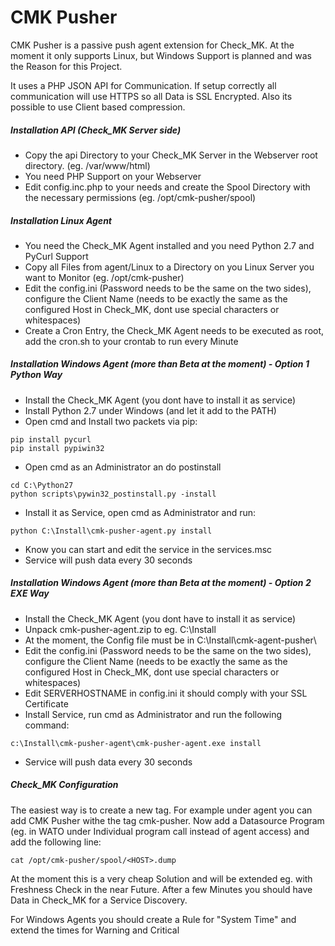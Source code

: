 # CMK Pusher
CMK Pusher is a passive push agent extension for Check_MK. At the moment it only supports Linux, but Windows
Support is planned and was the Reason for this Project.

It uses a PHP JSON API for Communication. If setup correctly all communication will use HTTPS so all Data is SSL Encrypted.
Also its possible to use Client based compression.

##### Installation API (Check_MK Server side)
- Copy the api Directory to your Check_MK Server in the Webserver root directory. (eg. /var/www/html)
- You need PHP Support on your Webserver
- Edit config.inc.php to your needs and create the Spool Directory with the necessary permissions (eg. /opt/cmk-pusher/spool)

##### Installation Linux Agent
- You need the Check_MK Agent installed and you need Python 2.7 and PyCurl Support
- Copy all Files from agent/Linux to a Directory on you Linux Server you want to Monitor (eg. /opt/cmk-pusher)
- Edit the config.ini (Password needs to be the same on the two sides), configure the Client Name (needs to be exactly the same as the configured Host in Check_MK, dont use special characters or whitespaces)
- Create a Cron Entry, the Check_MK Agent needs to be executed as root, add the cron.sh to your crontab to run every Minute

##### Installation Windows Agent (more than Beta at the moment) - Option 1 Python Way
- Install the Check_MK Agent (you dont have to install it as service)
- Install Python 2.7 under Windows (and let it add to the PATH)
- Open cmd and Install two packets via pip:
```
pip install pycurl
pip install pypiwin32
```
- Open cmd as an Administrator an do postinstall
```
cd C:\Python27
python scripts\pywin32_postinstall.py -install
```
- Install it as Service, open cmd as Administrator and run:
```
python C:\Install\cmk-pusher-agent.py install
```
- Know you can start and edit the service in the services.msc
- Service will push data every 30 seconds

##### Installation Windows Agent (more than Beta at the moment) - Option 2 EXE Way
- Install the Check_MK Agent (you dont have to install it as service)
- Unpack cmk-pusher-agent.zip to eg. C:\Install
- At the moment, the Config file must be in C:\Install\cmk-agent-pusher\
- Edit the config.ini (Password needs to be the same on the two sides), configure the Client Name (needs to be exactly the same as the configured Host in Check_MK, dont use special characters or whitespaces)
- Edit SERVERHOSTNAME in config.ini it should comply with your SSL Certificate
- Install Service, run cmd as Administrator and run the following command:
```
c:\Install\cmk-pusher-agent\cmk-pusher-agent.exe install
```
- Service will push data every 30 seconds

##### Check_MK Configuration
The easiest way is to create a new tag. For example under agent you can add CMK Pusher withe the tag cmk-pusher.
Now add a Datasource Program (eg. in WATO under Individual program call instead of agent access) and add the following line:
```
cat /opt/cmk-pusher/spool/<HOST>.dump
```
At the moment this is a very cheap Solution and will be extended eg. with Freshness Check in the near Future.
After a few Minutes you should have Data in Check_MK for a Service Discovery.

For Windows Agents you should create a Rule for "System Time" and extend the times for Warning and Critical